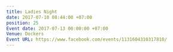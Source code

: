 ```yaml
---
title: Ladies Night
date: 2017-07-10 08:44:00 +07:00
position: 25
Event date: 2017-07-13 00:00:00 +07:00
Venue: Dockers
Event URL: https://www.facebook.com/events/1131604310317810/
---
```


